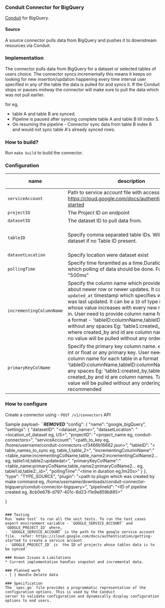 ### Conduit Connector for BigQuery
[Conduit](https://conduit.io) for BigQuery.

#### Source
A source connector pulls data from BigQuery and pushes it to downstream resources via Conduit.

### Implementation
The connector pulls data from BigQuery for a dataset or selected tables of users choice. The connector syncs incrementally this means
it keeps on looking for new insertion/updation happening every time interval user specified in any of the table the data is pulled for and syncs it. 
If the Conduit stops or pauses midway the connector will make sure to pull the data which was not pull earlier. 

for eg,
- table A and table B are synced.
- Pipeline is paused after syncing complete table A and table B till index 5.
- On resuming the pipeline - Connector sync data from table B index 6 and would not sync table A's already synced rows.

### How to build?
Run `make build` to build the connector.

### Configuration
| name |  description | required | default value |
|------|--------------|----------|---------------|
|`serviceAccount`|Path to service account file with access to project. ref: https://cloud.google.com/docs/authentication/getting-started|true| - |
|`projectID`| The Project ID on endpoint|true| - |
|`datasetID`|The dataset ID to pull data from.|true| - |
|`tableID`|Specify comma separated table IDs. Will pull whole dataset if no Table ID present. |false|all tables in dataset|
|`datasetLocation`|Specify location were dataset exist|true| - |
|`pollingTime`|Specify time foramtted as a time.Duration string, after which polling of data should be done. For eg, "2s", "500ms"|false|5m|
|`incrementingColumnName`|Specify the column name which provide visibility about newer row or newer updates. It can be either `updated_at` timestamp which specifies when the table was last updated. It can be a `ID` of type int or float whose value increases with every new record coming in. User need to provide column name for each table in a format - 'tableID:columnName,tableID:columnName' without any spaces Eg: 'table1:created_by,table2:id' where created_by and id are column names. Table with no value will be pulled without any ordering.|false| - |
|`primaryKeyColName`|Specify the primary key column name. eg, `ID` of type int or float or any primary key. User need to provide column name for each table in a format - 'tableID:columnName,tableID:columnName' without any spaces Eg: 'table1:created_by,table2:id' where created_by and id are column names. Table with no value will be pulled without any ordering. This field is recommended|false| - |

### How to configure
Create a connector using - `POST /v1/connectors` API

Sample payload-
``***REMOVED***
   "config": {
     "name": "google_bigQuery",
     "settings": {
       "datasetID": "<dataset_name>",
       "datasetLocation": "<location_of_dataset eg, US>",
       "projectID": "<project_name eg, conduit-connectors>",
"serviceAccount": "<path_to_key eg, /home/username/conduit-connectors-cf3466b16662.json>",
       "tableID": "< table_names_to_sync eg, table_1,table_2>",
       "incrementingColumnName":"<table_name:incrementingColName,table_name2:incrementingColName2... eg, table1:id,table2:updatedat>",
       "primaryKeyColName":"<table_name:primaryColName,table_name2:primaryColName2... eg, table1:id,table2:_id>",
       "pollingTime":"<time in duration eg,1m20s>"
     }
   },
   "type": "TYPE_SOURCE",
"plugin": "<path to plugin which was created by make command eg, /home/username/downloads/conduit-connector-bigquery/conduit-connector-bigquery>",
   "pipelineId": "<ID of pipeline created eg, 8cb0e678-d797-401c-8d23-f1e9e859b885>"
 
 }
 ```

### Testing
Run `make test` to run all the unit tests. To run the test cases export environment variable - `GOOGLE_SERVICE_ACCOUNT` and `GOOGLE_PROJECT_ID` where,
- `GOOGLE_SERVICE_ACCOUNT` is the path to the google service account file.  refer: https://cloud.google.com/docs/authentication/getting-started to create a service account
- `GOOGLE_PROJECT_ID` is  the ID of projects whose tables data is to be synced

### Known Issues & Limitations
* Current implementation handles snapshot and incremental data.

### Planned work
- [ ] Handle Delete data

### Specification
The `spec.go` file provides a programmatic representation of the configuration options. This is used by the Conduit
server to validate configuration and dynamically display configuration options to end users.

